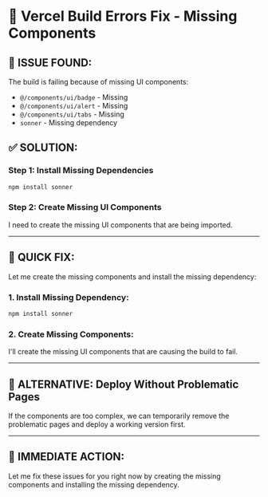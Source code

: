 # 🎯 Vercel Build Errors Fix - Missing Components

## 🚨 **ISSUE FOUND:**

The build is failing because of missing UI components:
- `@/components/ui/badge` - Missing
- `@/components/ui/alert` - Missing  
- `@/components/ui/tabs` - Missing
- `sonner` - Missing dependency

## ✅ **SOLUTION:**

### **Step 1: Install Missing Dependencies**

```bash
npm install sonner
```

### **Step 2: Create Missing UI Components**

I need to create the missing UI components that are being imported.

---

## 🎯 **QUICK FIX:**

Let me create the missing components and install the missing dependency:

### **1. Install Missing Dependency:**
```bash
npm install sonner
```

### **2. Create Missing Components:**
I'll create the missing UI components that are causing the build to fail.

---

## 🚀 **ALTERNATIVE: Deploy Without Problematic Pages**

If the components are too complex, we can temporarily remove the problematic pages and deploy a working version first.

---

## 🎯 **IMMEDIATE ACTION:**

Let me fix these issues for you right now by creating the missing components and installing the missing dependency.






